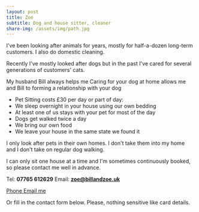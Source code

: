 ```yaml
---
layout: post
title: Zoe
subtitle: Dog and house sitter, cleaner
share-img: /assets/img/path.jpg
---
```


I've been looking after animals for years, mostly for half-a-dozen long-term customers. I also do domestic cleaning.

Recently I've mostly looked after dogs but in the past I've cared for several generations of customers' cats.

My husband Bill always helps me Caring for your dog at home allows me and Bill to forming a relationship with your dog


 - Pet Sitting costs £30 per day or part of day:
 - We sleep overnight in your house using our own bedding
 - At least one of us stays with your pet for most of the day
 - Dogs get walked twice a day
 - We bring our own food
 - We leave your house in the same state we found it

I only look after pets in their own homes. I don't take them into my home and I don't take on regular dog walking.

I can only sit one house at a time and I'm sometimes continuously booked, so please contact me well in advance.

Tel: **07765 612629** Email: **zoe@billandzoe.uk**

<a href="tel:643643636363}" title="Call me on 53535353535">
    <span class="fa-stack fa-lg" aria-hidden="true">
    <i class="fas fa-circle fa-stack-2x"></i>
    <i class="fas fa-phone fa-stack-1x fa-inverse"></i>
    </span>
    <span class="sr-only">Phone</span>
</a><a href="mailto:bill@billandzoe.uk" title="Email me at bill@billandzoe.uk">
      <span class="fa-stack fa-lg" aria-hidden="true">
        <i class="fas fa-circle fa-stack-2x"></i>
        <i class="fas fa-envelope fa-stack-1x fa-inverse"></i>
      </span>
      <span class="sr-only">Email me</span>
</a>

Or fill in the contact form below.
Please, nothing sensitive like card details.

